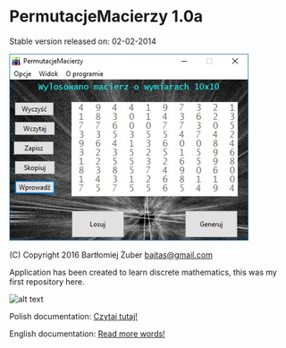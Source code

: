 PermutacjeMacierzy 1.0a
==================
Stable version released on: 02-02-2014

![Alt text](/docs/gui.jpg?raw=true "How GUI looks")

(C) Copyright 2016 Bartłomiej Żuber <bajtas@gmail.com>

Application has been created to learn discrete mathematics, this was my first repository here.

![alt text](https://encrypted-tbn3.gstatic.com/images?q=tbn:ANd9GcSSsnTNn7HmcHidzl_zH3_w6cHArujZ3MF5rXHaLA6eMvjHAB7O "Line separator")

Polish documentation: [Czytaj tutaj!](docs/POLISH_README.md)

English documentation: [Read more words!](docs/ENGLISH_README.md)
